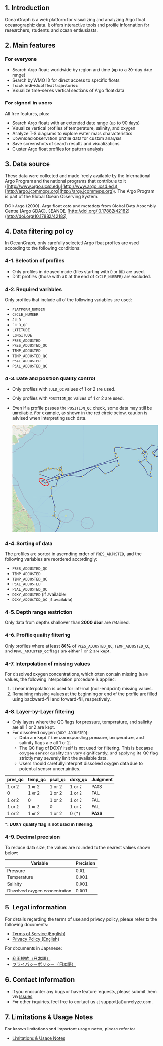 ## 1. Introduction

OceanGraph is a web platform for visualizing and analyzing Argo float oceanographic data. It offers interactive tools and profile information for researchers, students, and ocean enthusiasts.

## 2. Main features

### For everyone

- Search Argo floats worldwide by region and time (up to a 30-day date range)
- Search by WMO ID for direct access to specific floats
- Track individual float trajectories
- Visualize time-series vertical sections of Argo float data

### For signed-in users

All free features, plus:

- Search Argo floats with an extended date range (up to 90 days)
- Visualize vertical profiles of temperature, salinity, and oxygen
- Analyze T-S diagrams to explore water mass characteristics
- Download observation profile data for custom analysis
- Save screenshots of search results and visualizations
- Cluster Argo float profiles for pattern analysis

## 3. Data source

These data were collected and made freely available by the International Argo Program and the national programs that contribute to it ([http://www.argo.ucsd.edu](http://www.argo.ucsd.edu), [http://argo.jcommops.org](http://argo.jcommops.org)).
The Argo Program is part of the Global Ocean Observing System.

DOI: Argo (2000). Argo float data and metadata from Global Data Assembly Centre (Argo GDAC). SEANOE. [http://doi.org/10.17882/42182](http://doi.org/10.17882/42182)

## 4. Data filtering policy

In OceanGraph, only carefully selected Argo float profiles are used according to the following conditions:

### 4-1. Selection of profiles

- Only profiles in delayed mode (files starting with `D` or `BD`) are used.
- Drift profiles (those with a `D` at the end of `CYCLE_NUMBER`) are excluded.

### 4-2. Required variables

Only profiles that include all of the following variables are used:

- `PLATFORM_NUMBER`
- `CYCLE_NUMBER`
- `JULD`
- `JULD_QC`
- `LATITUDE`
- `LONGITUDE`
- `PRES_ADJUSTED`
- `PRES_ADJUSTED_QC`
- `TEMP_ADJUSTED`
- `TEMP_ADJUSTED_QC`
- `PSAL_ADJUSTED`
- `PSAL_ADJUSTED_QC`

### 4-3. Date and position quality control

- Only profiles with `JULD_QC` values of 1 or 2 are used.
- Only profiles with `POSITION_QC` values of 1 or 2 are used.
- Even if a profile passes the `POSITION_QC` check, some data may still be unreliable. For example, as shown in the red circle below, caution is advised when interpreting such data.

    ![Position QC Check](./imgs/position_qc.png)

### 4-4. Sorting of data

The profiles are sorted in ascending order of `PRES_ADJUSTED`, and the following variables are reordered accordingly:

- `PRES_ADJUSTED_QC`
- `TEMP_ADJUSTED`
- `TEMP_ADJUSTED_QC`
- `PSAL_ADJUSTED`
- `PSAL_ADJUSTED_QC`
- `DOXY_ADJUSTED` (if available)
- `DOXY_ADJUSTED_QC` (if available)

### 4-5. Depth range restriction

Only data from depths shallower than **2000 dbar** are retained.

### 4-6. Profile quality filtering

Only profiles where at least **80%** of `PRES_ADJUSTED_QC`, `TEMP_ADJUSTED_QC`, and `PSAL_ADJUSTED_QC` flags are either 1 or 2 are kept.

### 4-7. Interpolation of missing values

For dissolved oxygen concentrations, which often contain missing (`NaN`) values, the following interpolation procedure is applied:

1. Linear interpolation is used for internal (non-endpoint) missing values.
2. Remaining missing values at the beginning or end of the profile are filled using backward-fill and forward-fill, respectively.

### 4-8. Layer-by-Layer filtering

- Only layers where the QC flags for pressure, temperature, and salinity are all 1 or 2 are kept.
- For dissolved oxygen (`DOXY_ADJUSTED`):
  - Data are kept if the corresponding pressure, temperature, and salinity flags are all 1 or 2.
  - The QC flag of DOXY itself is not used for filtering. This is because oxygen sensor quality can vary significantly, and applying its QC flag strictly may severely limit the available data.
  - Users should carefully interpret dissolved oxygen data due to potential sensor uncertainties.

| pres_qc | temp_qc | psal_qc | doxy_qc | Judgment |
|---------|---------|---------|---------|----------|
| 1 or 2  | 1 or 2  | 1 or 2  | 1 or 2  | PASS     |
| 0       | 1 or 2  | 1 or 2  | 1 or 2  | FAIL     |
| 1 or 2  | 0       | 1 or 2  | 1 or 2  | FAIL     |
| 1 or 2  | 1 or 2  | 0       | 1 or 2  | FAIL     |
| 1 or 2  | 1 or 2  | 1 or 2  | 0 (*)   | **PASS** |

***: DOXY quality flag is not used in filtering.**

### 4-9. Decimal precision

To reduce data size, the values are rounded to the nearest values shown below:

| Variable                       | Precision |
|--------------------------------|-----------|
| Pressure                       | 0.01      |
| Temperature                    | 0.001     |
| Salinity                       | 0.001     |
| Dissolved oxygen concentration | 0.001     |

## 5. Legal information

For details regarding the terms of use and privacy policy, please refer to the following documents:

- [Terms of Service (English)](./docs/terms_of_use_en.md)
- [Privacy Policy (English)](./docs/privacy_policy_en.md)

For documents in Japanese:

- [利用規約（日本語）](./docs/terms_of_use_ja.md)
- [プライバシーポリシー（日本語）](./docs/privacy_policy_ja.md)

## 6. Contact information

- If you encounter any bugs or have feature requests, please submit them via [Issues](https://github.com/Unvelyze/oceangraph-guide/issues).
- For other inquiries, feel free to contact us at support(at)unvelyze.com.

## 7. Limitations & Usage Notes

For known limitations and important usage notes, please refer to:

- [Limitations & Usage Notes](./docs/limitations.md)
